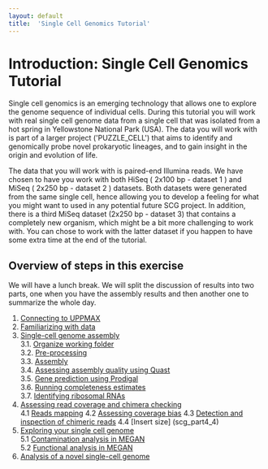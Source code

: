 ```yaml
---
layout: default
title:  'Single Cell Genomics Tutorial'
---
```


# Introduction: Single Cell Genomics Tutorial

<p>Single cell genomics is an emerging technology that allows one to explore the genome sequence of individual cells. 
During this tutorial you will work with real single cell genome data from a single cell that was isolated from a hot spring in Yellowstone National Park (USA). 
The data you will work with is part of a larger project ('PUZZLE_CELL') that aims to identify and genomically probe novel prokaryotic lineages, and to gain insight in the origin and evolution of life.  </p>
The data that you will work with is paired-end Illumina reads. 
We have chosen to have you work with both HiSeq ( 2x100 bp - dataset 1 ) and MiSeq ( 2x250 bp - dataset 2 ) datasets. 
Both datasets were generated from the same single cell, hence allowing you to develop a feeling for what you might want to used in any potential future SCG project. 
In addition, there is a third MiSeq dataset (2x250 bp - dataset 3) that contains a completely new organism, which might be a bit more challenging to work with. 
You can chose to work with the latter dataset if you happen to have some extra time at the end of the tutorial.

## Overview of steps in this exercise

We will have a lunch break. We will split the discussion of results into two parts, one when you have the assembly results and then another one to summarize the whole day. 

1. [Connecting to UPPMAX](connectToUppmax)  
2. [Familiarizing with data](scg_part2)  
3. [Single-cell genome assembly](scg_part3)  
3.1. [Organize working folder](scg_part3_1)  
3.2. [Pre-processing](scg_part3_2)  
3.3. [Assembly](scg_part3_3)  
3.4. [Assessing assembly quality using Quast](scg_part3_4)  
3.5. [Gene prediction using Prodigal](scg_part3_5)  
3.6. [Running completeness estimates](scg_part3_5)  
3.7. [Identifying ribosomal RNAs](scg_part3_7)  
4. [Assessing read coverage and chimera checking](scg_part4)  
4.1 [Reads mapping](scg_part4_1)
4.2 [Assessing coverage bias](scg_part4_2)
4.3 [Detection and inspection of chimeric reads](scg_part4_3)
4.4 [Insert size] (scg_part4_4)
5. [Exploring your single cell genome](scg_part5)  
5.1 [Contamination analysis in MEGAN](scg_part5_1)  
5.2 [Functional analysis in MEGAN](scg_part5_2)  
6. [Analysis of a novel single-cell genome](scg_part6)  